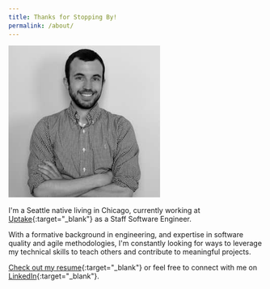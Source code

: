 ```yaml
---
title: Thanks for Stopping By!
permalink: /about/
---
```


<img class="img-circle brian" src="/assets/images/brian.jpg" />

I'm a Seattle native living in Chicago, currently working at [Uptake][uptake]{:target="_blank"} as a Staff Software Engineer.

With a formative background in engineering, and expertise in software quality and agile methodologies, I'm constantly looking for ways to leverage my technical skills to teach others and contribute to meaningful projects.

[Check out my resume][resume]{:target="_blank"} or feel free to connect with me on [LinkedIn][linkedin]{:target="_blank"}.

[uptake]: https://www.uptake.com/
[linkedin]: https://www.linkedin.com/in/bambielli
[resume]: /assets/pdf/Brian-Ambielli-Resume.pdf
[bootcamp]: https://codingbootcamp.northwestern.edu/
